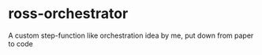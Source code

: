 # ross-orchestrator
A custom step-function like orchestration idea by me, put down from paper to code 
